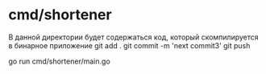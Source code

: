 # cmd/shortener

В данной директории будет содержаться код, который скомпилируется в бинарное приложение
git add .
git commit -m 'next commit3'
git push

go run cmd/shortener/main.go